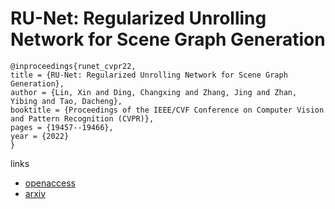 # RU-Net: Regularized Unrolling Network for Scene Graph Generation

```
@inproceedings{runet_cvpr22,
title = {RU-Net: Regularized Unrolling Network for Scene Graph Generation},
author = {Lin, Xin and Ding, Changxing and Zhang, Jing and Zhan, Yibing and Tao, Dacheng},
booktitle = {Proceedings of the IEEE/CVF Conference on Computer Vision and Pattern Recognition (CVPR)},
pages = {19457--19466},
year = {2022}
}
```

links
- [openaccess](http://openaccess.thecvf.com//content/CVPR2022/html/Lin_RU-Net_Regularized_Unrolling_Network_for_Scene_Graph_Generation_CVPR_2022_paper.html)
- [arxiv](https://arxiv.org/abs/2205.01297)
